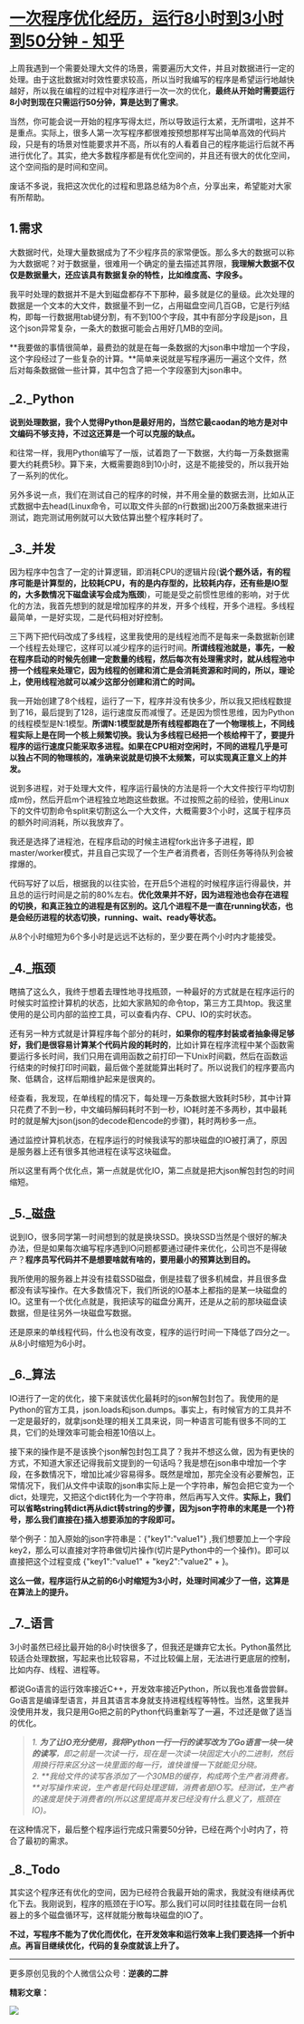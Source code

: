 # [一次程序优化经历，运行8小时到3小时到50分钟 - 知乎](https://zhuanlan.zhihu.com/p/69739946)

上周我遇到一个需要处理大文件的场景，需要遍历大文件，并且对数据进行一定的处理。由于这批数据对时效性要求较高，所以当时我编写的程序是希望运行地越快越好，所以我在编程的过程中对程序进行一次一次的优化，**最终从开始时需要运行8小时到现在只需运行50分钟，算是达到了需求**。

当然，你可能会说一开始的程序写得太烂，所以导致运行太紧，无所谓啦，这并不是重点。实际上，很多人第一次写程序都很难按预想那样写出简单高效的代码片段，只是有的场景对性能要求并不高，所以有的人看着自己的程序能运行后就不再进行优化了。其实，绝大多数程序都是有优化空间的，并且还有很大的优化空间，这个空间指的是时间和空间。

废话不多说，我把这次优化的过程和思路总结为8个点，分享出来，希望能对大家有所帮助。

## 1.需求

大数据时代，处理大量数据成为了不少程序员的家常便饭。那么多大的数据可以称为大数据呢？对于数据量，很难用一个确定的量去描述其界限，**我理解大数据不仅仅是数据量大，还应该具有数据复杂的特性，比如维度高、字段多。**

我平时处理的数据并不是大到磁盘都存不下那种，最多就是亿的量级。此次处理的数据是一个文本的大文件，数据量不到一亿，占用磁盘空间几百GB，它是行列结构，即每一行数据用tab键分割，有不到100个字段，其中有部分字段是json，且这个json异常复杂，一条大的数据可能会占用好几MB的空间。

**我要做的事情很简单，最费劲的就是在每一条数据的大json串中增加一个字段，这个字段经过了一些复杂的计算。**简单来说就是写程序遍历一遍这个文件，然后对每条数据做一些计算，其中包含了把一个字段塞到大json串中。

## **_2._Python**

**说到处理数据，我个人觉得Python是最好用的，当然它最caodan的地方是对中文编码不够支持，不过这还算是一个可以克服的缺点。**  

和往常一样，我用Python编写了一版，试着跑了一下数据，大约每一万条数据需要大约耗费5秒。算下来，大概需要跑8到10小时，这是不能接受的，所以我开始了一系列的优化。

另外多说一点，我们在测试自己的程序的时候，并不用全量的数据去测，比如从正式数据中去head(Linux命令，可以取文件头部的n行数据)出200万条数据来进行测试，跑完测试用例就可以大致估算出整个程序耗时了。

## **_3._并发**

因为程序中包含了一定的计算逻辑，即消耗CPU的逻辑片段(**说个题外话，有的程序可能是计算型的，比较耗CPU，有的是内存型的，比较耗内存，还有些是IO型的，大多数情况下磁盘读写会成为瓶颈**)，可能是受之前惯性思维的影响，对于优化的方法，我首先想到的就是增加程序的并发，开多个线程，开多个进程。多线程最简单，一是好实现，二是代码相对好控制。

三下两下把代码改成了多线程，这里我使用的是线程池而不是每来一条数据新创建一个线程去处理它，这样可以减少程序的运行时间。**所谓线程池就是，事先，一般在程序启动的时候先创建一定数量的线程，然后每次有处理需求时，就从线程池中捞一个线程来处理它，因为线程的创建和消亡是会消耗资源和时间的，所以，理论上，使用线程池就可以减少这部分创建和消亡的时间。**

我一开始创建了8个线程，运行了一下，程序并没有快多少，所以我又把线程数提到了16，最后提到了128，运行速度反而减慢了。还是因为惯性思维，因为Python的线程模型是N:1模型。**所谓N:1模型就是所有线程都跑在了一个物理核上，不同线程实际上是在同一个核上频繁切换。我认为多线程已经把一个核给榨干了，要提升程序的运行速度只能采取多进程。如果在CPU相对空闲时，不同的进程几乎是可以独占不同的物理核的，准确来说就是切换不太频繁，可以实现真正意义上的并发。**

说到多进程，对于处理大文件，程序运行最快的方法是将一个大文件按行平均切割成m份，然后开启m个进程独立地跑这些数据。不过按照之前的经验，使用Linux下的文件切割命令split来切割这么一个大文件，大概需要3个小时，这属于程序员的额外时间消耗，所以我放弃了。

我还是选择了进程池，在程序启动的时候主进程fork出许多子进程，即master/worker模式，并且自己实现了一个生产者消费者，否则任务等待队列会被撑爆的。

代码写好了以后，根据我的以往实验，在开启5个进程的时候程序运行得最快，并且总的运行时间是之前的80%左右。**优化效果并不好，因为进程池也会存在进程的切换，和真正独立的进程是有区别的。这几个进程不是一直在running状态，也是会经历进程的状态切换，running、wait、ready等状态。**

从8个小时缩短为6个多小时是远远不达标的，至少要在两个小时内才能接受。

## **_4._瓶颈**

瞎搞了这么久，我终于想着去理性地寻找瓶颈，一种最好的方式就是在程序运行的时候实时监控计算机的状态，比如大家熟知的命令top，第三方工具htop。我这里使用的是公司内部的监控工具，可以查看内存、CPU、IO的实时状态。

还有另一种方式就是计算程序每个部分的耗时，**如果你的程序封装或者抽象得足够好，我们是很容易计算某个代码片段的耗时的**，比如计算在程序流程中某个函数需要运行多长时间，我们只用在调用函数之前打印一下Unix时间戳，然后在函数运行结束的时候打印时间戳，最后做个差就能算出耗时了。所以说我们的程序要高内聚、低耦合，这样后期维护起来是很爽的。

经查看，我发现，在单线程的情况下，每处理一万条数据大致耗时5秒，其中计算只花费了不到一秒，中文编码解码耗时不到一秒，IO耗时差不多两秒，其中最耗时的就是解大json(json的decode和encode的步骤)，耗时两秒多一点。

通过监控计算机状态，在程序运行的时候我读写的那块磁盘的IO被打满了，原因是服务器上还有很多其他进程在读写这块磁盘。

所以这里有两个优化点，第一点就是优化IO，第二点就是把大json解包封包的时间缩短。

## **_5._磁盘**

说到IO，很多同学第一时间想到的就是换块SSD。换块SSD当然是个很好的解决办法，但是如果每次编写程序遇到IO问题都要通过硬件来优化，公司岂不是得破产？**程序员写代码并不是想要啥就有啥的，要用最小的预算达到目的。**

我所使用的服务器上并没有挂载SSD磁盘，倒是挂载了很多机械盘，并且很多盘都没有读写操作。在大多数情况下，我们所说的IO基本上都指的是某一块磁盘的IO。这里有一个优化点就是，我把读写的磁盘分离开，还是从之前的那块磁盘读数据，但是往另外一块磁盘写数据。

还是原来的单线程代码，什么也没有改变，程序的运行时间一下降低了四分之一。从8小时缩短为6小时。

## **_6._算法**

IO进行了一定的优化，接下来就该优化最耗时的json解包封包了。我使用的是Python的官方工具，json.loads和json.dumps。事实上，有时候官方的工具并不一定是最好的，就拿json处理的相关工具来说，同一种语言可能有很多不同的工具，它们的处理效率可能会相差10倍以上。

接下来的操作是不是该换个json解包封包工具了？我并不想这么做，因为有更快的方式，不知道大家还记得我前文提到的一句话吗？我是想在json串中增加一个字段，在多数情况下，增加比减少容易得多。既然是增加，那完全没有必要解包，正常情况下，我们从文件中读取的json串实际上是一个字符串，解包会把它变为一个dict，处理完，又把这个dict转化为一个字符串，然后再写入文件。**实际上，我们可以省略string转dict再从dict转string的步骤，因为json字符串的末尾是一个}符号，那么我们直接在}插入想要添加的字段即可。**

举个例子：加入原始的json字符串是：{"key1":"value1"} ,我们想要加上一个字段key2，那么可以直接对字符串做切片操作(切片是Python中的一个操作)。即可以直接把这个过程变成 {"key1":"value1" + "key2":"value2" + }。

**这么一做，程序运行从之前的6小时缩短为3小时，处理时间减少了一倍，这算是在算法上的提升。**

## **_7._语言**

3小时虽然已经比最开始的8小时快很多了，但我还是嫌弃它太长。Python虽然比较适合处理数据，写起来也比较容易，不过比较偏上层，无法进行更底层的控制，比如内存、线程、进程等。

都说Go语言的运行效率接近C++，开发效率接近Python，所以我也准备尝尝鲜。Go语言是编译型语言，并且其语言本身就支持进程线程等特性。当然，这里我并没使用并发，我只是用Go把之前的Python代码重新写了一遍，不过还是做了适当的优化。

> _1\. **为了让IO充分使用，我将Python一行一行的读写改为了Go语言一块一块的读写**，即之前是一次读一行，现在是一次读一块固定大小的二进制，然后用换行符来区分这一块里面的每一行，谁快谁慢一下就能见分晓。_  
> _2\. **我给文件的读写各添加了一个30MB的缓存，构成两个生产者消费者。**对写操作来说，生产者是代码处理逻辑，消费者是IO写。经测试，生产者的速度是快于消费者的(所以这里提高并发已经没有什么意义了，瓶颈在IO)。_

在这种情况下，最后整个程序运行完成只需要50分钟，已经在两个小时内了，符合了最初的需求。

## **_8._Todo**

其实这个程序还有优化的空间，因为已经符合我最开始的需求，我就没有继续再优化下去。我刚说到，程序的瓶颈在于IO写。那么我们可以同时往挂载在同一台机器上的多个磁盘循环写，这样就能分散每块磁盘的IO了。

**不过，写程序不能为了优化而优化，在开发效率和运行效率上我们要选择一个折中点。再盲目继续优化，代码的复杂度就该上升了。**

___

更多原创见我的个人微信公众号：**逆袭的二胖**

**精彩文章：**

![](https://pic3.zhimg.com/v2-6f86c79a6ad522c724ee57f738c5943a_b.jpg)
